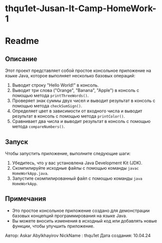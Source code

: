 # thqu1et-Jusan-It-Camp-HomeWork-1
# Readme

## Описание

Этот проект представляет собой простое консольное приложение на языке Java, которое выполняет несколько базовых операций:

1. Выводит строку "Hello World!" в консоль.
2. Выводит три слова ("Orange", "Banana", "Apple") в консоль с помощью метода `printThreeWords()`.
3. Проверяет знак суммы двух чисел и выводит результат в консоль с помощью метода `checkSumSign()`.
4. Определяет цвет в зависимости от входного числа и выводит результат в консоль с помощью метода `printColor()`.
5. Сравнивает два числа и выводит результат в консоль с помощью метода `compareNumbers()`.

## Запуск

Чтобы запустить приложение, выполните следующие шаги:

1. Убедитесь, что у вас установлена Java Development Kit (JDK).
2. Скомпилируйте исходные файлы с помощью команды `javac HomeWorkApp.java`.
3. Запустите скомпилированный файл с помощью команды `java HomeWorkApp`.

## Примечания

- Это простое консольное приложение создано для демонстрации базовых концепций программирования на языке Java.
- Вы можете вносить изменения в исходный код или добавлять новые функции, чтобы улучшить приложение.

Автор: Askar Abylkhayirov
NickName : thqu1et
Дата создания: 10.04.24